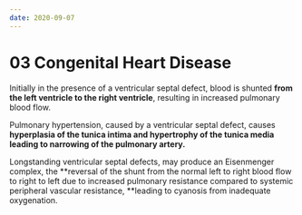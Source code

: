```yaml
---
date: 2020-09-07
---
```


# 03 Congenital Heart Disease

Initially in the presence of a ventricular septal defect, blood is shunted **from the left ventricle to the right ventricle**, resulting in increased pulmonary blood flow.

Pulmonary hypertension, caused by a ventricular septal defect, causes **hyperplasia of the tunica intima and hypertrophy of the tunica media leading to narrowing of the pulmonary artery.**

Longstanding ventricular septal defects, may produce an Eisenmenger complex, the \*\*reversal of the shunt from the normal left to right blood flow to right to left due to increased pulmonary resistance compared to systemic peripheral vascular resistance, \*\*leading to cyanosis from inadequate oxygenation.
